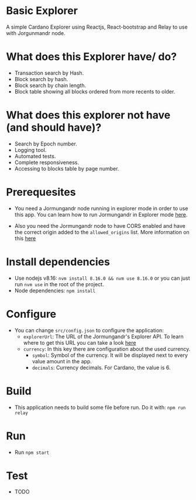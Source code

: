 # Basic Explorer

A simple Cardano Explorer using Reactjs, React-bootstrap and Relay to use with Jorgunmandr node.

# What does this Explorer have/ do?

- Transaction search by Hash.
- Block search by hash.
- Block search by chain length.
- Block table showing all blocks ordered from more recents to older.

# What does this explorer not have (and should have)?

- Search by Epoch number.
- Logging tool.
- Automated tests.
- Complete responsiveness.
- Accessing to blocks table by page number.

# Prerequesites

- You need a Jormungandr node running in explorer mode in order to use this app. You can learn how to run Jormungandr in Explorer mode [here](https://input-output-hk.github.io/jormungandr/quickstart/04_explorer.html).

- Also you need the Jormungandr node to have CORS enabled and have the correct origin added to the `allowed_origins` list. More information on this [here](https://input-output-hk.github.io/jormungandr/configuration/network.html#rest-interface-configuration)

# Install dependencies

- Use nodejs v8.16: `nvm install 8.16.0 && nvm use 8.16.0` or you can just run `nvm use` in the root of the project.
- Node dependencies: `npm install`

# Configure

- You can change `src/config.json` to configure the application:
  - `explorerUrl`: The URL of the Jormungandr's Explorer API. To learn where to get this URL you can take a look [here](https://input-output-hk.github.io/jormungandr/quickstart/03_rest_api.html)
  - `currency`: In this key there are configuration about the used currency.
    - `symbol`: Symbol of the currency. It will be displayed next to every value amount in the app.
    - `decimals`: Currency decimals. For Cardano, the value is 6.

# Build

- This application needs to build some file before run. Do it with:
  `npm run relay`

# Run

- Run `npm start`

# Test

- TODO
